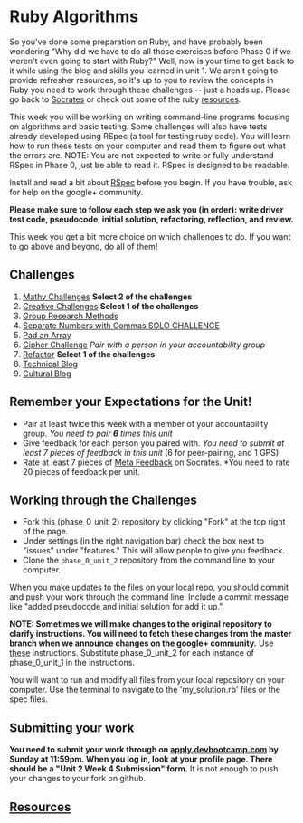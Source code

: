 # Ruby Algorithms

So you've done some preparation on Ruby, and have probably been wondering "Why did we have to do all those exercises before Phase 0 if we weren't even going to start with Ruby?" Well, now is your time to get back to it while using the blog and skills you learned in unit 1. We aren't going to provide refresher resources, so it's up to you to review the concepts in Ruby you need to work through these challenges -- just a heads up. Please go back to [Socrates](https://socrates.devbootcamp.com/exercises) or check out some of the ruby [resources](https://github.com/Devbootcamp/phase-0-handbook/blob/master/resources.md). 

This week you will be working on writing command-line programs focusing on algorithms and basic testing. Some challenges will also have tests already developed using RSpec (a tool for testing ruby code). You will learn how to run these tests on your computer and read them to figure out what the errors are. NOTE: You are not expected to write or fully understand RSpec in Phase 0, just be able to read it. RSpec is designed to be readable. 

Install and read a bit about [RSpec](http://code.tutsplus.com/tutorials/ruby-for-newbies-testing-with-rspec--net-21297) before you begin. If you have trouble, ask for help on the google+ community.

**Please make sure to follow each step we ask you (in order): write driver test code, pseudocode, initial solution, refactoring, reflection, and review.** 

This week you get a bit more choice on which challenges to do. If you want to go above and beyond, do all of them!

## Challenges
1. [Mathy Challenges](1-mathy-ruby-intro) **Select 2 of the challenges**
2. [Creative Challenges](2-creative) **Select 1 of the challenges**
3. [Group Research Methods](3-group-research-methods)
4. [Separate Numbers with Commas SOLO CHALLENGE](4-nums-commas-solo-challenge)
5. [Pad an Array](5-pad-array)
6. [Cipher Challenge](6-cipher-challenge) *Pair with a person in your accountability group*
7. [Refactor](7-refactor) **Select 1 of the challenges**
8. [Technical Blog](8-technical-blog.md)
9. [Cultural Blog](9-cultural-blog.md)

## Remember your Expectations for the Unit!
- Pair at least twice this week with a member of your accountability group.  *You need to pair **6** times this unit*
- Give feedback for each person you paired with. *You need to submit at least 7 pieces of feedback in this unit* (6 for peer-pairing, and 1 GPS)
- Rate at least 7 pieces of [Meta Feedback](https://socrates.devbootcamp.com/feedback) on Socrates. *You need to rate 20 pieces of feedback per unit.

## Working through the Challenges
- Fork this (phase_0_unit_2) repository by clicking "Fork" at the top right of the page. 
- Under settings (in the right navigation bar) check the box next to "issues" under "features." This will allow people
  to give you feedback.
- Clone the `phase_0_unit_2` repository from the command line to your computer.

When you make updates to the files on your local repo, you should commit and push your work through the command line. Include a commit message like "added pseudocode and initial solution for add it up."

**NOTE: Sometimes we will make changes to the original repository to clarify instructions. You will need to fetch these changes from the master branch when we announce changes on the google+ community.** Use [these](https://github.com/Devbootcamp/phase-0-handbook/blob/master/fetching-changes.md) instructions. Substitute phase_0_unit_2 for each instance of phase_0_unit_1 in the instructions.

You will want to run and modify all files from your local repository on your computer. Use the terminal to navigate to the 'my_solution.rb' files or the spec files. 

## Submitting your work

**You need to submit your work through on [apply.devbootcamp.com](http://apply.devbootcamp.com) by Sunday at 11:59pm. When you log in, look at your profile page. There should be a "Unit 2 Week 4 Submission" form.** It is not enough to push your changes to your fork on github.


## [Resources](https://github.com/Devbootcamp/phase-0-handbook/blob/master/resources.md)

